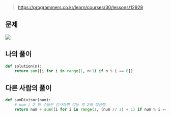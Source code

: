 > https://programmers.co.kr/learn/courses/30/lessons/12928

## 문제
![](https://images.velog.io/images/suasue/post/e8e6ece6-5985-4ce4-bbe6-8228bd702934/image.png)

## 나의 풀이
```python
def solution(n):
    return sum([i for i in range(1, n+1) if n % i == 0])
```

## 다른 사람의 풀이
```python
def sumDivisor(num):
    # num / 2 의 수들만 검사하면 성능 약 2배 향상잼
    return num + sum([i for i in range(1, (num // 2) + 1) if num % i == 0])
```
